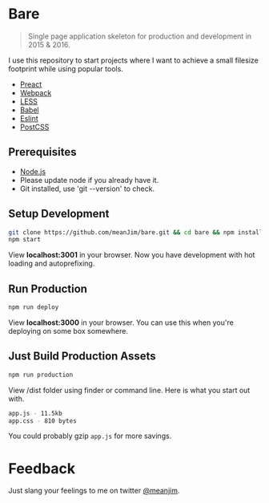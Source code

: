 # Bare
> Single page application skeleton for production and development in 2015 & 2016.

I use this repository to start projects where I want to achieve a small filesize footprint while using popular tools.

* [Preact](http://preactjs.com/)
* [Webpack](https://webpack.github.io/)
* [LESS](https://github.com/less/less.js)
* [Babel](https://babeljs.io/)
* [Eslint](http://eslint.org/)
* [PostCSS](https://github.com/postcss/postcss)

## Prerequisites
* [Node.js](http://nodejs.org/)
* Please update node if you already have it.
* Git installed, use 'git --version' to check.

## Setup Development
```sh
git clone https://github.com/meanJim/bare.git && cd bare && npm install
npm start
```

View **localhost:3001** in your browser. Now you have development with hot loading and autoprefixing.

## Run Production
```sh
npm run deploy
```

View **localhost:3000** in your browser. You can use this when you're deploying on some box somewhere.

## Just Build Production Assets
```sh
npm run production
```

View /dist folder using finder or command line. Here is what you start out with.

```sh
app.js - 11.5kb
app.css - 810 bytes
```

You could probably gzip `app.js` for more savings.

# Feedback
Just slang your feelings to me on twitter [@meanjim](https://www.twitter.com/meanjim).
